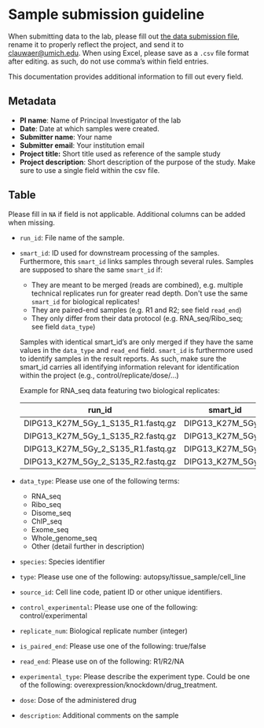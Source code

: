 # Sample submission guideline

When submitting data to the lab, please fill out [the data submission file](https://github.com/Prensner-Lab/sample_submission/blob/main/sample_submission_prensner_lab.csv), rename it to properly reflect the project, and send it to [clauwaer@umich.edu](mailto:clauwaer@umich.edu). When using Excel, please save as a `.csv` file format after editing. as such, do not use comma’s within field entries.

This documentation provides additional information to fill out every field.

## Metadata

- **PI name**: Name of Principal Investigator of the lab
- **Date**: Date at which samples were created.
- **Submitter name**: Your name
- **Submitter email**: Your institution email
- **Project title:** Short title used as reference of the sample study
- **Project description**: Short description of the purpose of the study. Make sure to use a single field within the csv file.

## Table

Please fill in `NA` if field is not applicable. Additional columns can be added when missing.

- `run_id`: File name of the sample.
- `smart_id`: ID used for downstream processing of the samples. Furthermore, this `smart_id` links samples through several rules. Samples are supposed to share the same `smart_id` if:
  - They are meant to be merged (reads are combined), e.g. multiple technical replicates run for greater read depth. Don't use the same `smart_id` for biological replicates!
  - They are paired-end samples (e.g. R1 and R2; see field `read_end`)
  - They only differ from their data protocol (e.g. RNA_seq/Ribo_seq; see field `data_type`)

  Samples with identical smart_id’s are only merged if they have the same values in the `data_type` and `read_end` field. `smart_id` is furthermore used to identify samples in the result reports. As such, make sure the smart_id carries all identifying information relevant for identification within the project (e.g., control/replicate/dose/…)

  Example for RNA_seq data featuring two biological replicates:

  | **run_id** | **smart_id** |
  | --- | --- |
  | DIPG13_K27M_5Gy_1_S135_R1.fastq.gz | DIPG13_K27M_5Gy_1 |
  | DIPG13_K27M_5Gy_1_S135_R2.fastq.gz | DIPG13_K27M_5Gy_1 |
  | DIPG13_K27M_5Gy_2_S135_R1.fastq.gz | DIPG13_K27M_5Gy_2 |
  | DIPG13_K27M_5Gy_2_S135_R2.fastq.gz | DIPG13_K27M_5Gy_2 |

- `data_type`: Please use one of the following terms:
  - RNA_seq
  - Ribo_seq
  - Disome_seq
  - ChIP_seq
  - Exome_seq
  - Whole_genome_seq
  - Other (detail further in description)
- `species`: Species identifier
- `type`: Please use one of the following: autopsy/tissue_sample/cell_line
- `source_id`: Cell line code, patient ID or other unique identifiers.
- `control_experimental`: Please use one of the following: control/experimental
- `replicate_num`: Biological replicate number (integer)
- `is_paired_end`: Please use one of the following: true/false
- `read_end`: Please use on of the following: R1/R2/NA
- `experimental_type`: Please describe the experiment type. Could be one of the following: overexpression/knockdown/drug_treatment.
- `dose`: Dose of the administered drug
- `description`: Additional comments on the sample
